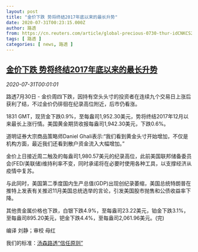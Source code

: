 ```yaml
---
layout: post
title: "金价下跌 势将终结2017年底以来的最长升势"
date: 2020-07-31T00:23:15.000Z
author: 路透
from: https://cn.reuters.com/article/global-precious-0730-thur-idCNKCS24W001
tags: [ 路透 ]
categories: [ news, 路透 ]
---
```

<!--1596154995000-->
[金价下跌 势将终结2017年底以来的最长升势](https://cn.reuters.com/article/global-precious-0730-thur-idCNKCS24W001)
------

<div>
<div><i>2020-07-31T00:01:01</i></div><div class="StandardArticleBody_body"><p>路透7月30日 - 金价周四下跌，因持有空头头寸的投资者在连续九个交易日上涨后获利了结，不过金价仍徘徊在纪录高位附近，后市仍看涨。 </p><p>1831 GMT，现货金下跌0.9%，至每盎司1,952.30美元，势将终结2017年12月以来最长上涨行情。美国黄金期货收报每盎司1,942.30美元，下跌0.6%。 </p><p>道明证券大宗商品策略师Daniel Ghali表示:“我们看到黄金头寸开始增加，不仅是机构方面，最近我们还看到散户资金流入大幅增加。” </p><p>金价上日接近周二触及的每盎司1,980.57美元的纪录高位，此前美国联邦储备委员会(FED/美联储)维持利率不变，同时承诺将在必要时使用各种工具，以支撑经济从疫情中复苏。 </p><p>与此同时，美国第二季度国内生产总值(GDP)出现创纪录萎缩，美国总统特朗普在推特上发表有关推迟11月美国总统选举的言论，引发美国股市抛售和公债收益率下降。 </p><p>其他贵金属价格也下跌，白银下跌4.9%，至每盎司23.22美元，铂金下跌3.1%，至每盎司895.20美元，钯金下跌4.4%，至每盎司2,061.96美元。(完)     </p><div class="Attribution_container"><div class="Attribution_attribution"><p class="Attribution_content">编译 刘静；审校 母红</p></div></div><div class="StandardArticleBody_trustBadgeContainer"><span class="StandardArticleBody_trustBadgeTitle">我们的标准：</span><span class="trustBadgeUrl"><a href="https://www.thomsonreuters.cn/content/dam/openweb/documents/pdf/china/brochures/about-us-1.pdf">汤森路透“信任原则”</a></span></div></div>
</div>
